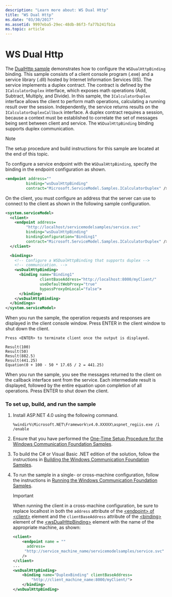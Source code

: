 ```yaml
---
description: "Learn more about: WS Dual Http"
title: "WS Dual Http"
ms.date: "03/30/2017"
ms.assetid: 9997eba5-29ec-48db-86f3-fa77b241fb1a
ms.topic: article
---
```

# WS Dual Http

The [DualHttp sample](https://github.com/dotnet/samples/tree/main/framework/wcf) demonstrates how to configure the `WSDualHttpBinding` binding. This sample consists of a client console program (.exe) and a service library (.dll) hosted by Internet Information Services (IIS). The service implements a duplex contract. The contract is defined by the `ICalculatorDuplex` interface, which exposes math operations (Add, Subtract, Multiply, and Divide). In this sample, the `ICalculatorDuplex` interface allows the client to perform math operations, calculating a running result over the session. Independently, the service returns results on the `ICalculatorDuplexCallback` interface. A duplex contract requires a session, because a context must be established to correlate the set of messages being sent between client and service. The `WSDualHttpBinding` binding supports duplex communication.

> [!NOTE]
> The setup procedure and build instructions for this sample are located at the end of this topic.

To configure a service endpoint with the `WSDualHttpBinding`, specify the binding in the endpoint configuration as shown.

```xml
<endpoint address=""
         binding="wsDualHttpBinding"
         contract="Microsoft.ServiceModel.Samples.ICalculatorDuplex" />
```

On the client, you must configure an address that the server can use to connect to the client as shown in the following sample configuration.

```xml
<system.serviceModel>
  <client>
    <endpoint address=
         "http://localhost/servicemodelsamples/service.svc"
         binding="wsDualHttpBinding"
         bindingConfiguration="Binding1"
         contract="Microsoft.ServiceModel.Samples.ICalculatorDuplex" />
  </client>

  <bindings>
    <!-- Configure a WSDualHttpBinding that supports duplex -->
    <!-- communication. -->
    <wsDualHttpBinding>
      <binding name="Binding1"
               clientBaseAddress="http://localhost:8000/myClient/"
               useDefaultWebProxy="true"
               bypassProxyOnLocal="false">
      </binding>
    </wsDualHttpBinding>
  </bindings>
</system.serviceModel>
```

When you run the sample, the operation requests and responses are displayed in the client console window. Press ENTER in the client window to shut down the client.

```console
Press <ENTER> to terminate client once the output is displayed.

Result(100)
Result(50)
Result(882.5)
Result(441.25)
Equation(0 + 100 - 50 * 17.65 / 2 = 441.25)
```

When you run the sample, you see the messages returned to the client on the callback interface sent from the service. Each intermediate result is displayed, followed by the entire equation upon completion of all operations. Press ENTER to shut down the client.

### To set up, build, and run the sample

1. Install ASP.NET 4.0 using the following command.

    ```console
    %windir%\Microsoft.NET\Framework\v4.0.XXXXX\aspnet_regiis.exe /i /enable
    ```

2. Ensure that you have performed the [One-Time Setup Procedure for the Windows Communication Foundation Samples](one-time-setup-procedure-for-the-wcf-samples.md).

3. To build the C# or Visual Basic .NET edition of the solution, follow the instructions in [Building the Windows Communication Foundation Samples](building-the-samples.md).

4. To run the sample in a single- or cross-machine configuration, follow the instructions in [Running the Windows Communication Foundation Samples](running-the-samples.md).

    > [!IMPORTANT]
    > When running the client in a cross-machine configuration, be sure to replace localhost in both the `address` attribute of the [\<endpoint> of \<client>](../../configure-apps/file-schema/wcf/endpoint-of-client.md) element and the `clientBaseAddress` attribute of the [\<binding>](../../configure-apps/file-schema/wcf/bindings.md) element of the [\<wsDualHttpBinding>](../../configure-apps/file-schema/wcf/wsdualhttpbinding.md) element with the name of the appropriate machine, as shown:

    ```xml
    <client>
        <endpoint name = ""
          address=
         "http://service_machine_name/servicemodelsamples/service.svc"
        />
    </client>
    ...
    <wsDualHttpBinding>
        <binding name="DuplexBinding" clientBaseAddress=
            "http://client_machine_name:8000/myClient/">
        </binding>
    </wsDualHttpBinding>
    ```
